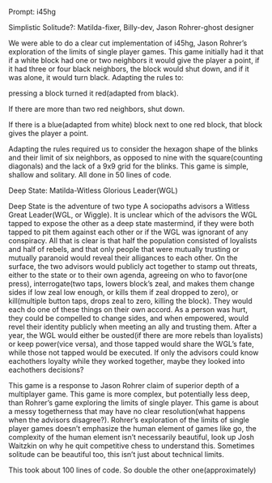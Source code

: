 Prompt: i45hg


Simplistic Solitude?:
Matilda-fixer, 
Billy-dev, Jason 
Rohrer-ghost designer

We were able to do a clear cut implementation of i45hg, Jason Rohrer’s exploration of the limits of single player games. This game initially had it that if a white block had one or two neighbors it would give the player a point, if it had three or four black neighbors, the block would shut down, and if it was alone, it would turn black. Adapting the rules to:

pressing a block turned it red(adapted from black).

If there are more than two red neighbors, shut down.

If there is a blue(adapted from white) block next to one red block, that block gives the player a point.


Adapting the rules required us to consider the hexagon shape of the blinks and their limit of six neighbors, as opposed to nine with the square(counting diagonals) and the lack of a 9x9 grid for the blinks. This game is simple, shallow and solitary. All done in 50 lines of code.









Deep State: 
Matilda-Witless Glorious Leader(WGL)

Deep State is the adventure of two type A sociopaths advisors a Witless Great Leader(WGL, or Wiggle).   It is unclear which of the advisors the WGL tapped to expose the other as a deep state mastermind, if they were both tapped to pit them against each other or if the WGL was ignorant of any conspiracy. All that is clear is that half the population consisted of loyalists and half of rebels, and that only people that were mutually trusting or mutually paranoid would reveal their alligances to each other. On the surface, the two advisors would publicly act together to stamp out threats, either to the state or to their own agenda, agreeing on who to favor(one press), interrogate(two taps, lowers block’s zeal, and makes them change sides if low zeal low enough, or kills them if zeal dropped to zero), or kill(multiple button taps, drops zeal to zero, killing the block). They would each do one of these things on their own accord. As a person was hurt, they could be compelled to change sides, and when empowered, would revel their identity publicly when meeting an ally and trusting them. After a year, the WGL would either be ousted(if there are more rebels than loyalists) or keep power(vice versa), and those tapped would share the WGL’s fate, while those not tapped would be executed. If only the advisors could know eachothers loyalty while they worked together, maybe they looked into eachothers decisions? 


This game is a response to Jason Rohrer claim of superior depth of a multiplayer game. This game is more complex, but potentially less deep, than Rohrer’s game exploring the limits of single player. This game is about a messy togetherness that may have no clear resolution(what happens when the advisors disagree?). Rohrer’s exploration of the limits of single player games doesn’t emphasize the human element of games like go, the complexity of the human element isn’t necessarily beautiful, look up Josh Waitzkin on why he quit competitive chess to understand this. Sometimes solitude can be beautiful too, this isn’t just about technical limits.

 This took about 100 lines of code. So double the other one(approximately)

